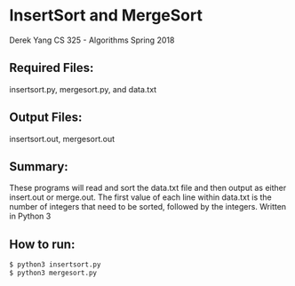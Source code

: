 # InsertSort and MergeSort
Derek Yang
CS 325 - Algorithms
Spring 2018

## Required Files:
insertsort.py, mergesort.py, and data.txt

## Output Files:
insertsort.out, mergesort.out

## Summary:
These programs will read and sort the data.txt file and then output as either insert.out or merge.out.  The first value of each line within data.txt is the number of integers that need to be sorted, followed by the integers.
Written in Python 3

## How to run:
``` bash
$ python3 insertsort.py
$ python3 mergesort.py
```
